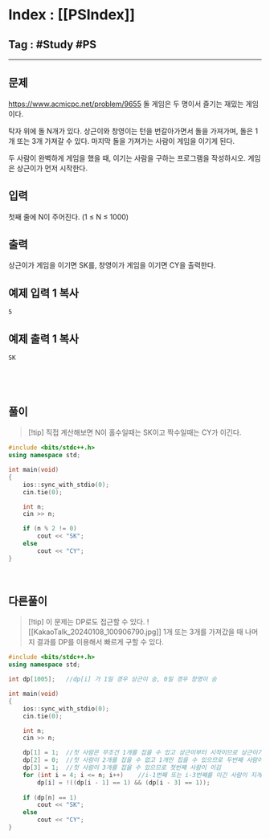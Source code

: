 # Index : [[PSIndex]]
## Tag : #Study #PS
---

## 문제
https://www.acmicpc.net/problem/9655
돌 게임은 두 명이서 즐기는 재밌는 게임이다.

탁자 위에 돌 N개가 있다. 상근이와 창영이는 턴을 번갈아가면서 돌을 가져가며, 돌은 1개 또는 3개 가져갈 수 있다. 마지막 돌을 가져가는 사람이 게임을 이기게 된다.

두 사람이 완벽하게 게임을 했을 때, 이기는 사람을 구하는 프로그램을 작성하시오. 게임은 상근이가 먼저 시작한다.

## 입력

첫째 줄에 N이 주어진다. (1 ≤ N ≤ 1000)

## 출력

상근이가 게임을 이기면 SK를, 창영이가 게임을 이기면 CY을 출력한다.

## 예제 입력 1 복사

```
5
```

## 예제 출력 1 복사

```
SK
```
   
---
## 풀이
> [!tip] 직접 계산해보면 N이 홀수일때는 SK이고 짝수일때는 CY가 이긴다.
```cpp
#include <bits/stdc++.h>
using namespace std;

int main(void) 
{
	ios::sync_with_stdio(0);
	cin.tie(0);

	int n;
	cin >> n;

	if (n % 2 != 0)
		cout << "SK";
	else
		cout << "CY";
}
```
   
   
## 다른풀이
> [!tip] 이 문제는 DP로도 접근할 수 있다.
> ![[KakaoTalk_20240108_100906790.jpg]]
> 1개 또는 3개를 가져갔을 때 나머지 결과를 DP를 이용해서 빠르게 구할 수 있다.
```cpp
#include <bits/stdc++.h>
using namespace std;

int dp[1005];	//dp[i] 가 1일 경우 상근이 승, 0일 경우 창영이 승

int main(void) 
{
	ios::sync_with_stdio(0);
	cin.tie(0);

	int n;
	cin >> n;

	dp[1] = 1;	//첫 사람은 무조건 1개를 집을 수 있고 상근이부터 시작이므로 상근이가 무조건 이김
	dp[2] = 0;	//첫 사람이 2개를 집을 수 없고 1개만 집을 수 있으므로 두번째 사람이 무조건 이김
	dp[3] = 1;	//첫 사람이 3개를 집을 수 있으므로 첫번째 사람이 이김
	for (int i = 4; i <= n; i++)	//i-1번째 또는 i-3번째를 이긴 사람이 지게 됨
		dp[i] = !((dp[i - 1] == 1) && (dp[i - 3] == 1));
	
	if (dp[n] == 1)
		cout << "SK";
	else
		cout << "CY";
}
```